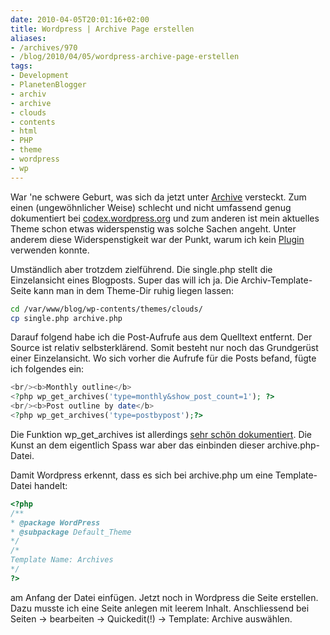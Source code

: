 ```yaml
---
date: 2010-04-05T20:01:16+02:00
title: Wordpress | Archive Page erstellen
aliases:
- /archives/970
- /blog/2010/04/05/wordpress-archive-page-erstellen
tags:
- Development
- PlanetenBlogger
- archiv
- archive
- clouds
- contents
- html
- PHP
- theme
- wordpress
- wp
---
```


War 'ne schwere Geburt, was sich da jetzt unter [Archive](/?page_id=927)
versteckt. Zum einen (ungewöhnlicher Weise) schlecht und nicht umfassend
genug dokumentiert bei
[codex.wordpress.org](http://codex.wordpress.org/Creating_an_Archive_Index)
und zum anderen ist mein aktuelles Theme schon etwas widerspenstig was
solche Sachen angeht. Unter anderem diese Widerspenstigkeit war der Punkt,
warum ich kein
[Plugin](http://wordpress.org/extend/plugins/search.php?q=archive&sort=)
verwenden konnte.

Umständlich aber trotzdem zielführend. Die single.php stellt die
Einzelansicht eines Blogposts. Super das will ich ja. Die
Archiv-Template-Seite kann man in dem Theme-Dir ruhig liegen lassen:

``` bash
cd /var/www/blog/wp-contents/themes/clouds/
cp single.php archive.php
```

Darauf folgend habe ich die Post-Aufrufe aus dem Quelltext entfernt. Der
Source ist relativ selbsterklärend. Somit besteht nur noch das Grundgerüst
einer Einzelansicht. Wo sich vorher die Aufrufe für die Posts befand, fügte
ich folgendes ein:

``` php
<br/><b>Monthly outline</b>
<?php wp_get_archives('type=monthly&show_post_count=1'); ?>
<br/><b>Post outline by date</b>
<?php wp_get_archives('type=postbypost');?>
```

Die Funktion wp_get_archives ist allerdings [sehr schön
dokumentiert](http://codex.wordpress.org/Template_Tags/wp_get_archives).
Die Kunst an dem eigentlich Spass war aber das einbinden dieser
archive.php-Datei.

Damit Wordpress erkennt, dass es sich bei archive.php um eine
Template-Datei handelt:

``` php
<?php
/**
* @package WordPress
* @subpackage Default_Theme
*/
/*
Template Name: Archives
*/
?>
```
am Anfang der Datei einfügen. Jetzt noch in Wordpress die Seite erstellen.
Dazu musste ich eine Seite anlegen mit leerem Inhalt. Anschliessend bei
Seiten -&gt; bearbeiten -&gt; Quickedit(!) -&gt; Template: Archive auswählen.
